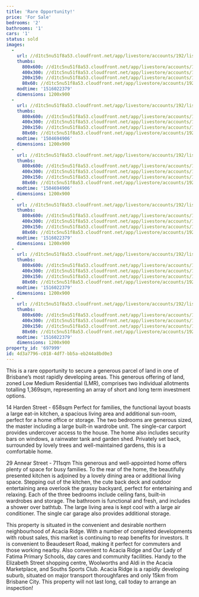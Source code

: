 ```yaml
---
title: 'Rare Opportunity!'
price: 'For Sale'
bedrooms: '2'
bathrooms: '1'
cars: '1'
status: sold
images:
  -
    url: //d1tc5nu51f8a53.cloudfront.net/app/livestore/accounts/192/listings/1255641/images/Harden-14-Front-Dayn_559519925_20170906084810.jpg
    thumbs:
      800x600: //d1tc5nu51f8a53.cloudfront.net/app/livestore/accounts/192/listings/1255641/images/Harden-14-Front-Dayn_559519925_20170906084810_800x600.jpg
      400x300: //d1tc5nu51f8a53.cloudfront.net/app/livestore/accounts/192/listings/1255641/images/Harden-14-Front-Dayn_559519925_20170906084810_400x300.jpg
      200x150: //d1tc5nu51f8a53.cloudfront.net/app/livestore/accounts/192/listings/1255641/images/Harden-14-Front-Dayn_559519925_20170906084810_200x150.jpg
      80x60: //d1tc5nu51f8a53.cloudfront.net/app/livestore/accounts/192/listings/1255641/images/Harden-14-Front-Dayn_559519925_20170906084810_80x60.jpg
    modtime: '1516022379'
    dimensions: 1200x900
  -
    url: //d1tc5nu51f8a53.cloudfront.net/app/livestore/accounts/192/listings/1255641/images/Harden-14-Front2-Day_167490560_20170906084808.jpg
    thumbs:
      800x600: //d1tc5nu51f8a53.cloudfront.net/app/livestore/accounts/192/listings/1255641/images/Harden-14-Front2-Day_167490560_20170906084808_800x600.jpg
      400x300: //d1tc5nu51f8a53.cloudfront.net/app/livestore/accounts/192/listings/1255641/images/Harden-14-Front2-Day_167490560_20170906084808_400x300.jpg
      200x150: //d1tc5nu51f8a53.cloudfront.net/app/livestore/accounts/192/listings/1255641/images/Harden-14-Front2-Day_167490560_20170906084808_200x150.jpg
      80x60: //d1tc5nu51f8a53.cloudfront.net/app/livestore/accounts/192/listings/1255641/images/Harden-14-Front2-Day_167490560_20170906084808_80x60.jpg
    modtime: '1504694906'
    dimensions: 1200x900
  -
    url: //d1tc5nu51f8a53.cloudfront.net/app/livestore/accounts/192/listings/1255641/images/Harden-14-Front3-Day_4433810781_20170906084808.jpg
    thumbs:
      800x600: //d1tc5nu51f8a53.cloudfront.net/app/livestore/accounts/192/listings/1255641/images/Harden-14-Front3-Day_4433810781_20170906084808_800x600.jpg
      400x300: //d1tc5nu51f8a53.cloudfront.net/app/livestore/accounts/192/listings/1255641/images/Harden-14-Front3-Day_4433810781_20170906084808_400x300.jpg
      200x150: //d1tc5nu51f8a53.cloudfront.net/app/livestore/accounts/192/listings/1255641/images/Harden-14-Front3-Day_4433810781_20170906084808_200x150.jpg
      80x60: //d1tc5nu51f8a53.cloudfront.net/app/livestore/accounts/192/listings/1255641/images/Harden-14-Front3-Day_4433810781_20170906084808_80x60.jpg
    modtime: '1504694906'
    dimensions: 1200x900
  -
    url: //d1tc5nu51f8a53.cloudfront.net/app/livestore/accounts/192/listings/1255641/images/Mortimer-Road-Park-D_3159452192_20170906084719.jpg
    thumbs:
      800x600: //d1tc5nu51f8a53.cloudfront.net/app/livestore/accounts/192/listings/1255641/images/Mortimer-Road-Park-D_3159452192_20170906084719_800x600.jpg
      400x300: //d1tc5nu51f8a53.cloudfront.net/app/livestore/accounts/192/listings/1255641/images/Mortimer-Road-Park-D_3159452192_20170906084719_400x300.jpg
      200x150: //d1tc5nu51f8a53.cloudfront.net/app/livestore/accounts/192/listings/1255641/images/Mortimer-Road-Park-D_3159452192_20170906084719_200x150.jpg
      80x60: //d1tc5nu51f8a53.cloudfront.net/app/livestore/accounts/192/listings/1255641/images/Mortimer-Road-Park-D_3159452192_20170906084719_80x60.jpg
    modtime: '1516022379'
    dimensions: 1200x900
  -
    url: //d1tc5nu51f8a53.cloudfront.net/app/livestore/accounts/192/listings/1255641/images/Acacia-MarketPlace-P_9606557838_20170906084722.jpg
    thumbs:
      800x600: //d1tc5nu51f8a53.cloudfront.net/app/livestore/accounts/192/listings/1255641/images/Acacia-MarketPlace-P_9606557838_20170906084722_800x600.jpg
      400x300: //d1tc5nu51f8a53.cloudfront.net/app/livestore/accounts/192/listings/1255641/images/Acacia-MarketPlace-P_9606557838_20170906084722_400x300.jpg
      200x150: //d1tc5nu51f8a53.cloudfront.net/app/livestore/accounts/192/listings/1255641/images/Acacia-MarketPlace-P_9606557838_20170906084722_200x150.jpg
      80x60: //d1tc5nu51f8a53.cloudfront.net/app/livestore/accounts/192/listings/1255641/images/Acacia-MarketPlace-P_9606557838_20170906084722_80x60.jpg
    modtime: '1516022379'
    dimensions: 1200x900
  -
    url: //d1tc5nu51f8a53.cloudfront.net/app/livestore/accounts/192/listings/1255641/images/Bus-Daynes-Property_4382489114_20170906084521.jpg
    thumbs:
      800x600: //d1tc5nu51f8a53.cloudfront.net/app/livestore/accounts/192/listings/1255641/images/Bus-Daynes-Property_4382489114_20170906084521_800x600.jpg
      400x300: //d1tc5nu51f8a53.cloudfront.net/app/livestore/accounts/192/listings/1255641/images/Bus-Daynes-Property_4382489114_20170906084521_400x300.jpg
      200x150: //d1tc5nu51f8a53.cloudfront.net/app/livestore/accounts/192/listings/1255641/images/Bus-Daynes-Property_4382489114_20170906084521_200x150.jpg
      80x60: //d1tc5nu51f8a53.cloudfront.net/app/livestore/accounts/192/listings/1255641/images/Bus-Daynes-Property_4382489114_20170906084521_80x60.jpg
    modtime: '1516022379'
    dimensions: 1200x900
property_id: '697999'
id: 4d3a7796-c018-4df7-bb5a-eb244a8bd0e3
---
```

This is a rare opportunity to secure a generous parcel of land in one of Brisbane’s most rapidly developing areas. This generous offering of land, zoned Low Medium Residential (LMR), comprises two individual allotments totalling 1,369sqm, representing an array of short and long term investment options.

14 Harden Street - 658sqm
Perfect for families, the functional layout boasts a large eat-in kitchen, a spacious living area and additional sun-room, perfect for a home office or storage. The two bedrooms are generous sized, the master including a large built-in wardrobe unit. The single-car carport provides undercover access to the house. The home also includes security bars on windows, a rainwater tank and garden shed. Privately set back, surrounded by lovely trees and well-maintained gardens, this is a comfortable home.

29 Annear Street - 711sqm
This generous and well-appointed home offers plenty of space for busy families. To the rear of the home, the beautifully presented kitchen is adjoined by a lovely dining area or additional living space. Stepping out of the kitchen, the cute back deck and outdoor entertaining area overlook the grassy backyard, perfect for entertaining and relaxing. Each of the three bedrooms include ceiling fans, built-in wardrobes and storage. The bathroom is functional and fresh, and includes a shower over bathtub. The large living area is kept cool with a large air conditioner. The single car garage also provides additional storage. 

This property is situated in the convenient and desirable northern neighbourhood of Acacia Ridge. With a number of completed developments with robust sales, this market is continuing to reap benefits for investors. It is convenient to Beaudesert Road, making it perfect for commuters and those working nearby. Also convenient to Acacia Ridge and Our Lady of Fatima Primary Schools, day cares and community facilities. Handy to the Elizabeth Street shopping centre, Woolworths and Aldi in the Acacia Marketplace, and Souths Sports Club. Acacia Ridge is a rapidly developing suburb, situated on major transport thoroughfares and only 15km from Brisbane City. This property will not last long, call today to arrange an inspection!